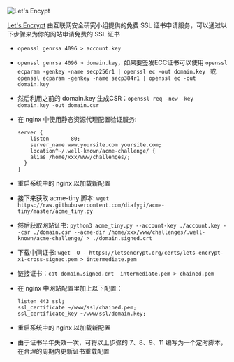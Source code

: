 
![Let's Encypt](https://letsencrypt.org/images/letsencrypt-logo-horizontal.svg)

[Let's Encrypt](https://letsencrypt.org/) 由互联网安全研究小组提供的免费 SSL 证书申请服务，可以通过以下步骤来为你的网站申请免费的 SSL 证书

* `openssl genrsa 4096 > account.key`
* `openssl genrsa 4096 > domain.key`，如果要签发ECC证书可以使用
`openssl ecparam -genkey -name secp256r1 | openssl ec -out domain.key `
或
`openssl ecparam -genkey -name secp384r1 | openssl ec -out domain.key`
* 然后利用之前的 domain.key 生成CSR：`openssl req -new -key domain.key -out domain.csr `
* 在 nginx 中使用静态资源代理配置验证服务:

  ```config
  server {
      listen       80;
      server_name www.yoursite.com yoursite.com; 
      location^~/.well-known/acme-challenge/ {
      alias /home/xxx/www/challenges/;
    }
  }
  ```

* 重启系统中的 nginx 以加载新配置
* 接下来获取 acme-tiny 脚本: `wget https://raw.githubusercontent.com/diafygi/acme-tiny/master/acme_tiny.py`
* 然后获取网站证书: `python3 acme_tiny.py --account-key ./account.key --csr ./domain.csr --acme-dir /home/xxx/www/challenges/.well-known/acme-challenge/ > ./domain.signed.crt`
* 下载中间证书: `wget -O - https://letsencrypt.org/certs/lets-encrypt-x1-cross-signed.pem > intermediate.pem`
* 链接证书：`cat domain.signed.crt  intermediate.pem > chained.pem`
* 在 nginx 中网站配置里加上以下配置：

  ```config
  listen 443 ssl;
  ssl_certificate ~/www/ssl/chained.pem; 
  ssl_certificate_key ~/www/ssl/domain.key;
  ```

* 重启系统中的 nginx 以加载新配置
* 由于证书半年失效一次，可将以上步骤的 7、8、9、11 编写为一个定时脚本，在合理的周期内更新证书重载配置